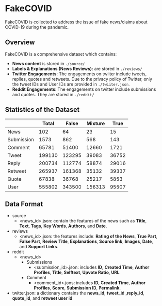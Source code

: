 # FakeCOVID
FakeCOVID is collected to address the issue of fake news/claims about COVID-19 during the pandemic. 
## Overview
FakeCOVID is a comprehensive dataset which contains:
* **News content** is stored in `./source/`
* **Labels & Explanations (News Reviews)**: are stored in `./reviews/`
* **Twitter Engagements**: The engagements on twiiter include tweets, replies, quotes and retweets. Due to the privacy policy of Twitter, only the tweet IDs and User IDs are provided in  `./twiiter.json`.
* **Reddit Engagements**: The engagements on twitter include submissions and quotes. They are stored in `./reddit/`

## Statistics of the Dataset
|            | Total  | False  | Mixture | True  |
|------------|--------|--------|---------|-------|
| News       | 102    | 64     | 23      | 15    |
| Submission | 1573   | 862    | 568     | 143   |
| Comment    | 65781  | 51400  | 12660   | 1721  |
| Tweet      | 199130 | 123295 | 39083   | 36752 |
| Reply      | 200734 | 112774 | 58874   | 29016 |
| Retweet    | 265937 | 161368 | 35132   | 39337 |
| Quote      | 67838  | 36768  | 25217   | 5853  |
| User       | 555802 | 343500 | 156313  | 95507 |

## Data Format
* source
  * <news_id>.json: contain the features of the news such as **Title**, **Text**, **Tags**, **Key Words**, **Authors**, and **Date**.
* reviews
  * <news_id>.json: the features include: **Rating of the News**, **True Part**, **False Part**, **Review Title**, **Explanations**, **Source link**, **Images**, **Date**, and **Support Links**.
* reddit
  * <news_id>
    * Submissions
      * <submission_id>.json: includes **ID**, **Created Time**, **Author Profiles**, **Title**, **Selftext**, **Upvote Ratio**, **URL**
    * Comment
      * <comment_id>.jons: includes **ID**, **Created Time**, **Author Profiles**, **Score**, **Submission ID**, **Permalink**.
* twitter.json: a dictionary contains the **news_id**, **tweet_id** ,**reply_id**, **quote_id**, and **retweet user id** 
